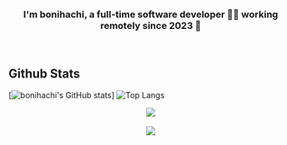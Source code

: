 <!--
<div align="center">
<img src="https://rishavanand.github.io/static/images/greetings.gif" align="center" style="width: 100%" />
</div>
-->
  

### <div align="center">I'm bonihachi, a full-time software developer 👨‍💻 working remotely since 2023 🚀</div>  
  
<!--
- 🔭 I’m currently working on [Github Profilinator](https://github.com/rishavanand/github-profilinator)  
  

- 🌱 I’m currently learning Hyperledger and Kubernetes  
  

- ❓ Ask me about anything related to MERN stack and related technologies  
  

- ⚡ Fun fact: I use tabs over spaces  
-->

<br/>  

## Github Stats

[![bonihachi's GitHub stats](https://github-readme-stats.vercel.app/api?username=bonihachi&show_icons=true&rank_icon=github&theme=nord)]
![Top Langs](https://github-readme-stats.vercel.app/api/top-langs/?username=bonihachi\&layout=pie)


<div align="center"><img src="https://spotify-github-profile.vercel.app/api/view?uid=take_it_21&cover_image=true&theme=default&show_offline=false&background_color=121212&interchange=true" /></div>  

<br/>  

<div align="center">
  <img src="https://komarev.com/ghpvc/?username=bonihachi&&style=flat-square" align="center" />
</div>  
